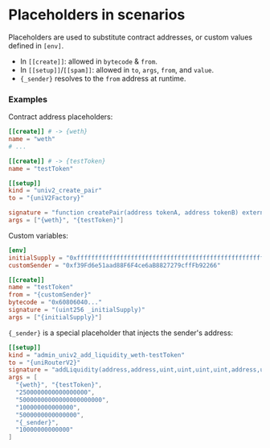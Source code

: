 # Placeholders in scenarios

Placeholders are used to substitute contract addresses, or custom values defined in `[env]`.

- In `[[create]]`: allowed in `bytecode` & `from`.
- In `[[setup]]`/`[[spam]]`: allowed in `to`, `args`, `from`, and `value`.
- `{_sender}` resolves to the `from` address at runtime.

### Examples

Contract address placeholders:
```toml
[[create]] # -> {weth}
name = "weth"
# ...

[[create]] # -> {testToken}
name = "testToken"

[[setup]]
kind = "univ2_create_pair"
to = "{uniV2Factory}"

signature = "function createPair(address tokenA, address tokenB) external returns (address pair)"
args = ["{weth}", "{testToken}"]
```

Custom variables:
```toml
[env]
initialSupply = "0xffffffffffffffffffffffffffffffffffffffffffffffffffffffffffffff"
customSender = "0xf39Fd6e51aad88F6F4ce6aB8827279cffFb92266"

[[create]]
name = "testToken"
from = "{customSender}"
bytecode = "0x60806040..."
signature = "(uint256 _initialSupply)"
args = ["{initialSupply}"]
```

`{_sender}` is a special placeholder that injects the sender's address:

```toml
[[setup]]
kind = "admin_univ2_add_liquidity_weth-testToken"
to = "{uniRouterV2}"
signature = "addLiquidity(address,address,uint,uint,uint,uint,address,uint) returns (uint,uint,uint)"
args = [
  "{weth}", "{testToken}",
  "2500000000000000000",
  "50000000000000000000000",
  "100000000000000",
  "5000000000000000",
  "{_sender}",
  "10000000000000"
]
```
